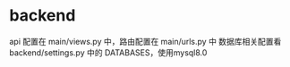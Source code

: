 # backend

api 配置在 main/views.py 中，路由配置在 main/urls.py 中
数据库相关配置看 backend/settings.py 中的 DATABASES，使用mysql8.0